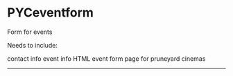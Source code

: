 # PYCeventform

Form for events

Needs to include:

contact info
event info
HTML event form page for pruneyard cinemas

-----------------------------------------------------------------------------------------------------------------------------------------------------------
